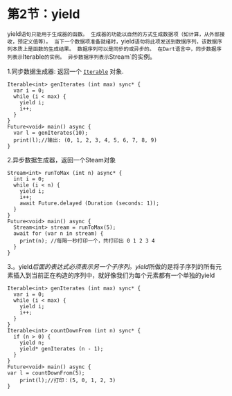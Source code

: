 # 第2节：yield

yield`语句只能用于生成器的函数。 生成器的功能以自然的方式生成数据项（如计算，从外部接收，预定义值等）。 当下一个数据项准备就绪时，`yield`语句将此项发送到数据序列，该数据序列本质上是函数的生成结果。 数据序列可以是同步的或异步的。 在Dart语言中，同步数据序列表示`Iterable`的实例。 异步数据序列表示`Stream`的实例。

1.同步数据生成器: 返回一个 [`Iterable`](https://api.dart.dev/stable/dart-core/Iterable-class.html) 对象.

~~~
Iterable<int> genIterates (int max) sync* {
  var i = 0;
  while (i < max) {
    yield i;
    i++;
  }
}
Future<void> main() async {
  var l = genIterates(10);
  print(l);//输出: (0, 1, 2, 3, 4, 5, 6, 7, 8, 9)
}
~~~

2.异步数据生成器，返回一个Steam对象

~~~
Stream<int> runToMax (int n) async* {
  int i = 0;
  while (i < n) {
    yield i;
    i++;
    await Future.delayed (Duration (seconds: 1));
  }
}
Future<void> main() async {
  Stream<int> stream = runToMax(5);
  await for (var n in stream) {
    print(n); //每隔一秒打印一个，共打印出 0 1 2 3 4
  }
}
~~~

3.。yield*后面的表达式必须表示另一个子序列。yield*所做的是将子序列的所有元素插入到当前正在构造的序列中，就好像我们为每个元素都有一个单独的yield

~~~
Iterable<int> genIterates (int max) sync* {
  var i = 0;
  while (i < max) {
    yield i;
    i++;
  }
}
Iterable<int> countDownFrom (int n) sync* {
  if (n > 0) {
    yield n;
    yield* genIterates (n - 1);
  }
}
Future<void> main() async {
var l = countDownFrom(5);
	print(l);//打印：(5, 0, 1, 2, 3)
}

~~~

